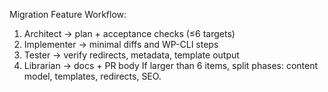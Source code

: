 Migration Feature Workflow:
1) Architect → plan + acceptance checks (≤6 targets)
2) Implementer → minimal diffs and WP-CLI steps
3) Tester → verify redirects, metadata, template output
4) Librarian → docs + PR body
If larger than 6 items, split phases: content model, templates, redirects, SEO.
